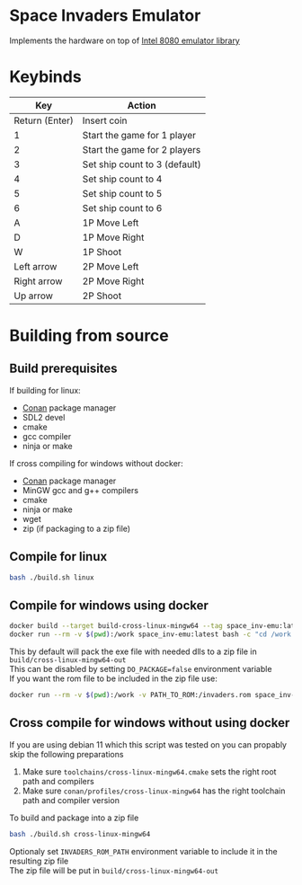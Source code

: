 # Space Invaders Emulator
Implements the hardware on top of [Intel 8080 emulator library](https://github.com/Xertes0/atat)

# Keybinds
|Key|Action|
|-|-|
|Return (Enter)|Insert coin|
|1|Start the game for 1 player|
|2|Start the game for 2 players|
|3|Set ship count to 3 (default)|
|4|Set ship count to 4|
|5|Set ship count to 5|
|6|Set ship count to 6|
|A|1P Move Left|
|D|1P Move Right|
|W|1P Shoot|
|Left arrow|2P Move Left|
|Right arrow|2P Move Right|
|Up arrow|2P Shoot|

# Building from source
## Build prerequisites
If building for linux:
- [Conan](https://conan.io/) package manager
- SDL2 devel
- cmake
- gcc compiler
- ninja or make

If cross compiling for windows without docker:
- [Conan](https://conan.io/) package manager
- MinGW gcc and g++ compilers
- cmake
- ninja or make
- wget
- zip (if packaging to a zip file)

## Compile for linux
```bash
bash ./build.sh linux
```

## Compile for windows using docker
```bash
docker build --target build-cross-linux-mingw64 --tag space_inv-emu:latest .
docker run --rm -v $(pwd):/work space_inv-emu:latest bash -c "cd /work && bash ./build.sh cross-linux-mingw64"
```
This by default will pack the exe file with needed dlls to a zip file in `build/cross-linux-mingw64-out`  
This can be disabled by setting `DO_PACKAGE=false` environment variable  
If you want the rom file to be included in the zip file use:  
```bash
docker run --rm -v $(pwd):/work -v PATH_TO_ROM:/invaders.rom space_inv-emu:latest bash -c "cd /work && INVADERS_ROM_PATH=/invaders.rom bash ./build.sh cross-linux-mingw64"
```

## Cross compile for windows without using docker
If you are using debian 11 which this script was tested on you can propably skip the following preparations
1. Make sure `toolchains/cross-linux-mingw64.cmake` sets the right root path and compilers
2. Make sure `conan/profiles/cross-linux-mingw64` has the right toolchain path and compiler version


To build and package into a zip file
```bash
bash ./build.sh cross-linux-mingw64
```
Optionaly set `INVADERS_ROM_PATH` environment variable to include it in the resulting zip file  
The zip file will be put in `build/cross-linux-mingw64-out`
